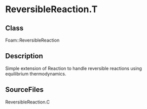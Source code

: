 # ReversibleReaction.T 
## Class
Foam::ReversibleReaction

## Description
Simple extension of Reaction to handle reversible reactions using
equilibrium thermodynamics.

## SourceFiles
ReversibleReaction.C


